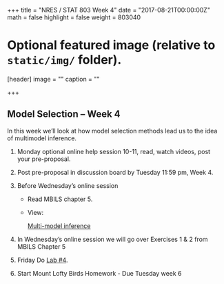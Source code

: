 +++
title = "NRES / STAT 803 Week 4"
date = "2017-08-21T00:00:00Z"
math = false
highlight = false
weight = 803040

# Optional featured image (relative to `static/img/` folder).
[header]
image = ""
caption = ""

+++

## Model Selection – Week 4

In this week we’ll look at how model selection methods lead us to the idea of multimodel inference.

1. Monday optional online help session 10-11, read, watch videos, post your pre-proposal.

4. Post pre-proposal in discussion board by Tuesday 11:59 pm, Week 4.

1. Before Wednesday’s online session

    * Read MBILS chapter 5.

    * View:

        [Multi-model inference](https://youtu.be/rc9Lgoql-8E)

2. In Wednesday’s online session we will go over Exercises 1 & 2 from MBILS Chapter 5

3. Friday Do [Lab #4](lab_4/). 

4. Start Mount Lofty Birds Homework - Due Tuesday week 6